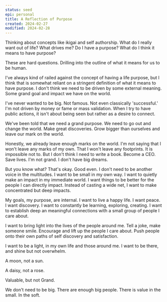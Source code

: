 ```yaml
---
status: seed
epi: personal
title: A Reflection of Purpose
created: 2024-02-27
modified: 2024-02-28
---
```



Thinking about concepts like ikigai and self authorship. What do I really want out of life? What drives me? Do I have a purpose? What do I think it means to have purpose?

These are hard questions. Drilling into the outline of what it means for us to be human.

I've always kind of railed against the concept of having a life purpose, but I think that is somewhat reliant on a stringent definition of what it means to have purpose. I don't think we need to be driven by some external meaning. Some grand goal and impact we have on the world.

I've never wanted to be big. Not famous. Not even classically 'successful.' I'm not driven by money or fame or mass validation. When I try to have public actions, it isn't about being seen but rather as a desire to connect.

We've been told that we need a grand purpose. We need to go out and change the world. Make great discoveries. Grow bigger than ourselves and leave our mark on the world.

Honestly, we already leave enough marks on the world. I'm not saying that I won't leave any marks of my own. That I won't leave any footprints. It is impossible not to. But I don't think I need to write a book. Become a CEO. Save lives. I'm not grand. I don't have big dreams.

But you know what? That's okay. Good even. I don't need to be another voice in the multitudes. I want to be small in my own way. I want to quietly make an impact in my immediate world. I want things to be better for the people I can directly impact. Instead of casting a wide net, I want to make concentrated but deep impacts.

My goals, my purpose, are internal. I want to live a happy life. I want peace. I want discovery. I want to constantly be learning, exploring, creating. I want to establish deep an meaningful connections with a small group of people I care about.

I want to bring light into the lives of the people around me. Tell a joke, make someone smile. Encourage and lift up the people I care about. Push people onto their own paths of self discovery and satisfaction.

I want to be a light, in my own life and those around me. I want to be there, and shine but not overwhelm.

A moon, not a sun.

A daisy, not a rose.

Valuable, but not Grand.

We don't need to be big. There are enough big people. There is value in the small. In the soft.